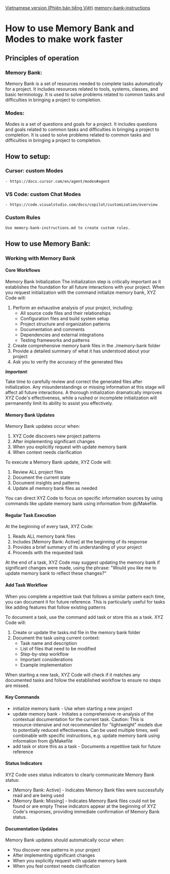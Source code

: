 [Vietnamese version (Phiên bản tiếng Việt)](README_vi.md)
[memory-bank-instructions](rule/memory-bank-instructions.md)

# How to use Memory Bank and Modes to make work faster
## Principles of operation
### Memory Bank:

Memory Bank is a set of resources needed to complete tasks automatically for a project. It includes resources related to tools, systems, classes, and basic terminology. It is used to solve problems related to common tasks and difficulties in bringing a project to completion.

### Modes:

Modes is a set of questions and goals for a project. It includes questions and goals related to common tasks and difficulties in bringing a project to completion. It is used to solve problems related to common tasks and difficulties in bringing a project to completion.

## How to setup:
### Cursor: custom Modes 
    - https://docs.cursor.com/en/agent/modes#agent
### VS Code: custom Chat Modes
    - https://code.visualstudio.com/docs/copilot/customization/overview
### Custom Rules
    Use memory-bank-instructions.md to create custom rules.
    
## How to use Memory Bank:
### Working with Memory Bank
#### Core Workflows
Memory Bank Initialization
The initialization step is critically important as it establishes the foundation for all future interactions with your project. When you request initialization with the command initialize memory bank, XYZ Code will:

1. Perform an exhaustive analysis of your project, including:
    - All source code files and their relationships
    - Configuration files and build system setup
    - Project structure and organization patterns
    - Documentation and comments
    - Dependencies and external integrations
    - Testing frameworks and patterns
2. Create comprehensive memory bank files in the ./memory-bank folder
3. Provide a detailed summary of what it has understood about your project
4. Ask you to verify the accuracy of the generated files

***Important***:

Take time to carefully review and correct the generated files after initialization. Any misunderstandings or missing information at this stage will affect all future interactions. A thorough initialization dramatically improves XYZ Code's effectiveness, while a rushed or incomplete initialization will permanently limit its ability to assist you effectively.

#### Memory Bank Updates
Memory Bank updates occur when:

1. XYZ Code discovers new project patterns
2. After implementing significant changes
3. When you explicitly request with update memory bank
4. When context needs clarification

To execute a Memory Bank update, XYZ Code will:

1. Review ALL project files
2. Document the current state
3. Document insights and patterns
4. Update all memory bank files as needed

You can direct XYZ Code to focus on specific information sources by using commands like update memory bank using information from @/Makefile.

#### Regular Task Execution
At the beginning of every task, XYZ Code:

1. Reads ALL memory bank files
2. Includes [Memory Bank: Active] at the beginning of its response
3. Provides a brief summary of its understanding of your project
4. Proceeds with the requested task

At the end of a task, XYZ Code may suggest updating the memory bank if significant changes were made, using the phrase: "Would you like me to update memory bank to reflect these changes?"

#### Add Task Workflow
When you complete a repetitive task that follows a similar pattern each time, you can document it for future reference. This is particularly useful for tasks like adding features that follow existing patterns

To document a task, use the command add task or store this as a task. XYZ Code will:

1. Create or update the tasks.md file in the memory bank folder
2. Document the task using current context:
    - Task name and description
    - List of files that need to be modified
    - Step-by-step workflow
    - Important considerations
    - Example implementation

When starting a new task, XYZ Code will check if it matches any documented tasks and follow the established workflow to ensure no steps are missed.

#### Key Commands

- initialize memory bank - Use when starting a new project
- update memory bank - Initiates a comprehensive re-analysis of the contextual documentation for the current task. Caution: This is resource-intensive and not recommended for "lightweight" models due to potentially reduced effectiveness. Can be used multiple times, well combinable with specific instructions, e.g. update memory bank using information from @/Makefile
- add task or store this as a task - Documents a repetitive task for future reference

#### Status Indicators
XYZ Code uses status indicators to clearly communicate Memory Bank status:

- [Memory Bank: Active] - Indicates Memory Bank files were successfully read and are being used
- [Memory Bank: Missing] - Indicates Memory Bank files could not be found or are empty
These indicators appear at the beginning of XYZ Code's responses, providing immediate confirmation of Memory Bank status.

#### Documentation Updates
Memory Bank updates should automatically occur when:

- You discover new patterns in your project
- After implementing significant changes
- When you explicitly request with update memory bank
- When you feel context needs clarification
